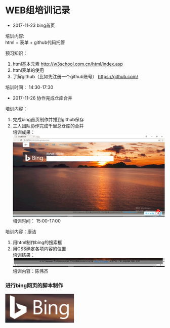 # WEB组培训记录


- 2017-11-23 bing首页  

培训内容:  
html + 表单 + github代码托管  

预习知识：  
1. html基本元素 http://w3school.com.cn/html/index.asp  
2. html表单的使用  
3. 了解github（比如先注册一个github账号） https://github.com/

培训时间：  14:30-17:30

 - 2017-11-26 协作完成仓库合并
 
培训内容：  
1. 完成bing首页制作并推到github保存  
2. 三人团队协作完成千里总仓库的合并  
培训成果：  
![bing首页](img/bing首页截图.png)  
培训时间： 15:00-17:00

培训内容：康洁    
1. 用html制作bing的搜索框   
2. 用CSS确定各项内容的位置  
培训结果：  
![bing截图](img/脚本.png)  
培训内容：陈伟杰  
### 进行bing网页的脚本制作  
![bing截图](img/bing.png)
  


